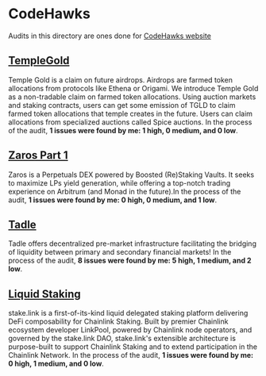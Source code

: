 # CodeHawks
Audits in this directory are ones done for [CodeHawks website](https://codehawks.cyfrin.io/contests)

## [TempleGold](https://codehawks.cyfrin.io/c/2024-07-templegold)
Temple Gold is a claim on future airdrops. Airdrops are farmed token allocations from protocols like Ethena or Origami. We introduce Temple Gold as a non-tradable claim on farmed token allocations. Using auction markets and staking contracts, users can get some emission of TGLD to claim farmed token allocations that temple creates in the future. Users can claim allocations from specialized auctions called Spice auctions.
In the process of the audit, **1 issues were found by me: 1 high, 0 medium, and 0 low**.

## [Zaros Part 1](https://codehawks.cyfrin.io/c/2024-07-zaros)
Zaros is a Perpetuals DEX powered by Boosted (Re)Staking Vaults. It seeks to maximize LPs yield generation, while offering a top-notch trading experience on Arbitrum (and Monad in the future).In the process of the audit, **1 issues were found by me: 0 high, 0 medium, and 1 low**.

## [Tadle](https://codehawks.cyfrin.io/c/2024-08-tadle)
Tadle offers decentralized pre-market infrastructure facilitating the bridging of liquidity between primary and secondary financial markets! In the process of the audit, **8 issues were found by me: 5 high, 1 medium, and 2 low**.

## [Liquid Staking](https://codehawks.cyfrin.io/c/2024-09-stakelink)
stake.link is a first-of-its-kind liquid delegated staking platform delivering DeFi composability for Chainlink Staking. Built by premier Chainlink ecosystem developer LinkPool, powered by Chainlink node operators, and governed by the stake.link DAO, stake.link's extensible architecture is purpose-built to support Chainlink Staking and to extend participation in the Chainlink Network. In the process of the audit, **1 issues were found by me: 0 high, 1 medium, and 0 low**.


